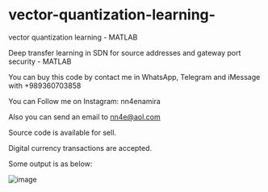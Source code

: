 # vector-quantization-learning-
vector quantization learning - MATLAB

Deep transfer learning in SDN for source addresses and gateway port security - MATLAB

You can buy this code by contact me in WhatsApp, Telegram and iMessage with +989360703858

You can Follow me on Instagram: nn4enamira

Also you can send an email to nn4e@aol.com

Source code is available for sell.

Digital currency transactions are accepted.

Some output is as below:

![image](https://github.com/user-attachments/assets/561503e9-38c8-4bbd-8371-3ee39b06bd46)


